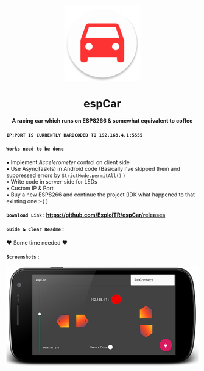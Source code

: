 <p align="center"><img alt="PICTURE logo" src="https://raw.githubusercontent.com/ExploiTR/espCar/master/Android/app/src/main/res/mipmap-xxxhdpi/ic_launcher.png" width="200"></p>
<h1 align="center"> espCar </h1>
<p align="center">
<b align="center">A racing car which runs on ESP8266 & somewhat equivalent to coffee</b>

#### `IP:PORT IS CURRENTLY HARDCODED TO 192.168.4.1:5555`

#### `Works need to be done`
  • Implement *Accelerometer* control on client side  
  • Use AsyncTask(s) in Android code (Basically I've skipped them and suppressed errors by `StrictMode.permitAll()` )  
  • Write code in server-side for LEDs  
  • Custom IP & Port  
  • Buy a new ESP8266 and continue the project (IDK what happened to that existing one :-{ )
  
#### `Download Link` : https://github.com/ExploiTR/espCar/releases

#### `Guide & Clear Readme` :  
  
  ❤ Some time needed ❤
  
#### `Screenshots` :

![see1](https://raw.githubusercontent.com/ExploiTR/espCar/master/Scr/device-2019-01-28-233304.png)

